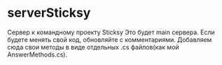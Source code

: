 # serverSticksy
Сервер к командному проекту Sticksy
Это будет main сервера. Если будете менять свой код, обновляйте с комментариями.
Добавляем сюда свои методы в виде отдельных .cs файлов(как мой AnswerMethods.cs).
